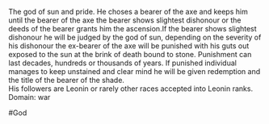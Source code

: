 The god of sun and pride. He choses a bearer of the axe and keeps him until the bearer of the axe the bearer shows slightest dishonour or the deeds of the bearer grants him the ascension.If the bearer shows slightest dishonour he will be judged by the god of sun, depending on the severity of his dishonour the ex-bearer of the axe will be punished with his guts out exposed to the sun at the brink of death bound to stone. Punishment can last decades, hundreds or thousands of years. If punished individual manages to keep unstained and clear mind he will be given redemption and the title of the bearer of the shade.  
His followers are Leonin or rarely other races accepted into Leonin ranks.  
Domain: war

#God